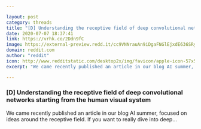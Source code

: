 ```yaml
---

layout: post
category: threads
title: "[D] Understanding the receptive field of deep convolutional networks starting from the human visual system"
date: 2020-07-07 18:37:41
link: https://vrhk.co/2Ddn9fC
image: https://external-preview.redd.it/cc9VNNrauAn9iDgaFNGlEjxdE636SRyGndab-77tl8Y.jpg?width=768&height=402.094240838&auto=webp&crop=768:402.094240838,smart&s=ca90028b122995e04550745ca27c259b1098cfe6
domain: reddit.com
author: "reddit"
icon: http://www.redditstatic.com/desktop2x/img/favicon/apple-icon-57x57.png
excerpt: "We came recently published an article in our blog AI summer, focused on ideas around the receptive field. If you want to really dive into deep..."

---
```


### [D] Understanding the receptive field of deep convolutional networks starting from the human visual system

We came recently published an article in our blog AI summer, focused on ideas around the receptive field. If you want to really dive into deep...